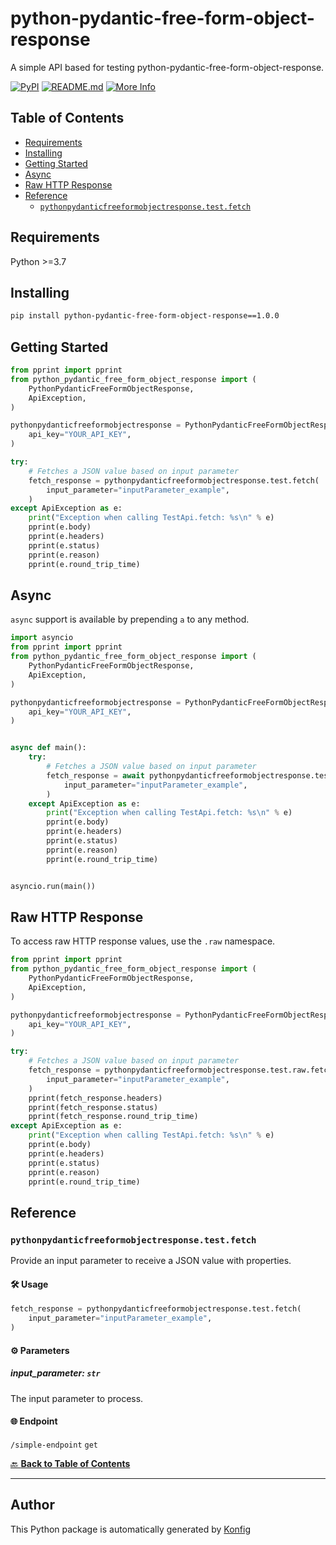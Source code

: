 # python-pydantic-free-form-object-response<a id="python-pydantic-free-form-object-response"></a>

A simple API based for testing python-pydantic-free-form-object-response.


[![PyPI](https://img.shields.io/badge/PyPI-v1.0.0-blue)](https://pypi.org/project/python-pydantic-free-form-object-response/1.0.0)
[![README.md](https://img.shields.io/badge/README-Click%20Here-green)](https://github.com/konfig-dev/konfig/tree/main/python#readme)
[![More Info](https://img.shields.io/badge/More%20Info-Click%20Here-orange)](http://example.com/support)

## Table of Contents<a id="table-of-contents"></a>

<!-- toc -->

- [Requirements](#requirements)
- [Installing](#installing)
- [Getting Started](#getting-started)
- [Async](#async)
- [Raw HTTP Response](#raw-http-response)
- [Reference](#reference)
  * [`pythonpydanticfreeformobjectresponse.test.fetch`](#pythonpydanticfreeformobjectresponsetestfetch)

<!-- tocstop -->

## Requirements<a id="requirements"></a>

Python >=3.7

## Installing<a id="installing"></a>

```sh
pip install python-pydantic-free-form-object-response==1.0.0
```

## Getting Started<a id="getting-started"></a>

```python
from pprint import pprint
from python_pydantic_free_form_object_response import (
    PythonPydanticFreeFormObjectResponse,
    ApiException,
)

pythonpydanticfreeformobjectresponse = PythonPydanticFreeFormObjectResponse(
    api_key="YOUR_API_KEY",
)

try:
    # Fetches a JSON value based on input parameter
    fetch_response = pythonpydanticfreeformobjectresponse.test.fetch(
        input_parameter="inputParameter_example",
    )
except ApiException as e:
    print("Exception when calling TestApi.fetch: %s\n" % e)
    pprint(e.body)
    pprint(e.headers)
    pprint(e.status)
    pprint(e.reason)
    pprint(e.round_trip_time)
```

## Async<a id="async"></a>

`async` support is available by prepending `a` to any method.

```python
import asyncio
from pprint import pprint
from python_pydantic_free_form_object_response import (
    PythonPydanticFreeFormObjectResponse,
    ApiException,
)

pythonpydanticfreeformobjectresponse = PythonPydanticFreeFormObjectResponse(
    api_key="YOUR_API_KEY",
)


async def main():
    try:
        # Fetches a JSON value based on input parameter
        fetch_response = await pythonpydanticfreeformobjectresponse.test.afetch(
            input_parameter="inputParameter_example",
        )
    except ApiException as e:
        print("Exception when calling TestApi.fetch: %s\n" % e)
        pprint(e.body)
        pprint(e.headers)
        pprint(e.status)
        pprint(e.reason)
        pprint(e.round_trip_time)


asyncio.run(main())
```

## Raw HTTP Response<a id="raw-http-response"></a>

To access raw HTTP response values, use the `.raw` namespace.

```python
from pprint import pprint
from python_pydantic_free_form_object_response import (
    PythonPydanticFreeFormObjectResponse,
    ApiException,
)

pythonpydanticfreeformobjectresponse = PythonPydanticFreeFormObjectResponse(
    api_key="YOUR_API_KEY",
)

try:
    # Fetches a JSON value based on input parameter
    fetch_response = pythonpydanticfreeformobjectresponse.test.raw.fetch(
        input_parameter="inputParameter_example",
    )
    pprint(fetch_response.headers)
    pprint(fetch_response.status)
    pprint(fetch_response.round_trip_time)
except ApiException as e:
    print("Exception when calling TestApi.fetch: %s\n" % e)
    pprint(e.body)
    pprint(e.headers)
    pprint(e.status)
    pprint(e.reason)
    pprint(e.round_trip_time)
```


## Reference<a id="reference"></a>
### `pythonpydanticfreeformobjectresponse.test.fetch`<a id="pythonpydanticfreeformobjectresponsetestfetch"></a>

Provide an input parameter to receive a JSON value with properties.

#### 🛠️ Usage<a id="🛠️-usage"></a>

```python
fetch_response = pythonpydanticfreeformobjectresponse.test.fetch(
    input_parameter="inputParameter_example",
)
```

#### ⚙️ Parameters<a id="⚙️-parameters"></a>

##### input_parameter: `str`<a id="input_parameter-str"></a>

The input parameter to process.

#### 🌐 Endpoint<a id="🌐-endpoint"></a>

`/simple-endpoint` `get`

[🔙 **Back to Table of Contents**](#table-of-contents)

---


## Author<a id="author"></a>
This Python package is automatically generated by [Konfig](https://konfigthis.com)
